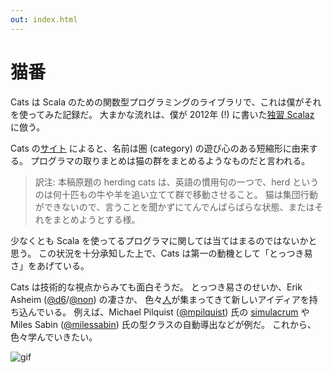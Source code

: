 ```yaml
---
out: index.html
---
```


  [lsz]: http://eed3si9n.com/learning-scalaz/ja/
  [cats]: http://non.github.io/cats/index.html
  [@d6]: https://twitter.com/d6
  [@non]: https://github.com/non
  [@mpilquist]: https://github.com/mpilquist
  [simulacrum]: https://github.com/mpilquist/simulacrum
  [@milessabin]: https://github.com/milessabin/
  [contributors]: https://github.com/typelevel/cats/graphs/contributors
  [gif-herding-cats]: http://i.imgur.com/Yj9Xe2A.gif

猫番
====

Cats は Scala のための関数型プログラミングのライブラリで、これは僕がそれを使ってみた記録だ。
大まかな流れは、僕が 2012年 (!) に書いた[独習 Scalaz][lsz] に倣う。

Cats の[サイト][cats] によると、名前は圏 (category) の遊び心のある短縮形に由来する。
プログラマの取りまとめは猫の群をまとめるようなものだと言われる。

> 訳注: 本稿原題の herding cats は、英語の慣用句の一つで、herd というのは何十匹もの牛や羊を追い立てて群で移動させること。
猫は集団行動ができないので、言うことを聞かずにてんでんばらばらな状態、またはそれをまとめようとする様。

少なくとも Scala を使ってるプログラマに関しては当てはまるのではないかと思う。
この状況を十分承知した上で、Cats は第一の動機として「とっつき易さ」をあげている。

Cats は技術的な視点からみても面白そうだ。
とっつき易さのせいか、Erik Asheim ([@d6][@d6]/[@non][@non]) の凄さか、
色々[人][contributors]が集まってきて新しいアイディアを持ち込んでいる。
例えば、Michael Pilquist ([@mpilquist][@mpilquist]) 氏の [simulacrum][simulacrum] や
Miles Sabin ([@milessabin][@milessabin]) 氏の型クラスの自動導出などが例だ。
これから、色々学んでいきたい。

 ![gif](http://i.imgur.com/Yj9Xe2A.gif)
